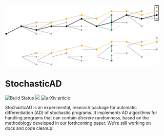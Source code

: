 ![](docs/src/images/path_skeleton.png#gh-light-mode-only)
![](docs/src/images/path_skeleton_dark.png#gh-dark-mode-only)

# StochasticAD

[![Build Status](https://github.com/gaurav-arya/StochasticAD.jl/workflows/CI/badge.svg?branch=main)](https://github.com/gaurav-arya/StochasticAD.jl/actions?query=workflow:CI)
[![](https://img.shields.io/badge/docs-main-blue.svg)](https://gaurav-arya.github.io/StochasticAD.jl/dev/)
[![arXiv article](https://img.shields.io/badge/article-arXiv%3A10.48550-B31B1B)](https://arxiv.org/abs/2210.08572)

StochasticAD is an experimental, research package for automatic differentiation (AD) of stochastic programs. It implements AD algorithms for handling programs that can contain *discrete* randomness, based on the methodology developed in our forthcoming paper. We're still working on docs and code cleanup!
